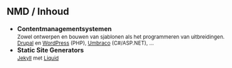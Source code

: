 NMD **/ Inhoud**
-------------------

- **Contentmanagementsystemen**  
  <small>Zowel ontwerpen en bouwen van sjablonen als het programmeren van uitbreidingen.  
  [<i class="fa fa-drupal"></i> Drupal](http://drupal.org) en [<i class="fa fa-wordpress"></i> WordPress](http://wordpress.org) (PHP), [Umbraco](http://umbraco.com) (C#/ASP.NET), …</Small>
- **Static Site Generators**  
  <small>[Jekyll](http://jekyllrb.com) met [Liquid](http://liquidmarkup.org)</small>